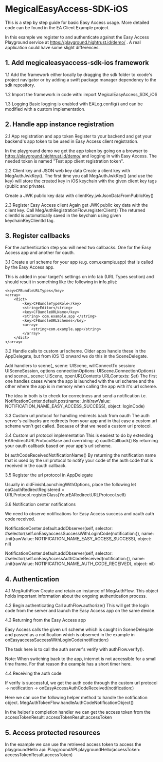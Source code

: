 # MegicalEasyAccess-SDK-iOS

This is a step by step guide for basic Easy Access usage. More detailed code can be found in the EA Client Example project.

In this example we register to and authenticate against the Easy Access Playground service at 
https://playground.hightrust.id/demo/ .
A real application could have some slight differences.


## 1. Add megicaleasyaccess-sdk-ios framework

1.1 Add the framework either locally by dragging the sdk folder to xcode's project navigator or
by adding a swift package manager dependency to the sdk repository.


1.2 Import the framework in code with:
import MegicalEasyAccess_SDK_iOS


1.3 Logging
Basic logging is enabled with EALog.config() and can be modified with a custom implementation.



## 2. Handle app instance registration

2.1 App registration and app token
Register to your backend and get your backend's app token to be used in Easy Access client registration.

In the playground demo we get the app token by going on a browser to
https://playground.hightrust.id/demo/
and logging in with Easy Access.
The needed token is named "Test app client registration token".


2.2 Client key and JSON web key data
Create a client key with MegAuthJwkKey(). The first time you call MegAuthJwkKey() (and use the key) will store the created key in iOS keychain with the given client key tags (public and private).

Create a JWK public key data with clientKey.jwkJsonDataFromPublicKey()


2.3 Register Easy Access client
Again get JWK public key data with the client key.
Call MegAuthRegistrationFlow.registerClient()
The returned clientId is automatically saved in the keychain using given keychainKeyClientId tag.



## 3. Register callbacks
For the authentication step you will need two callbacks. One for the Easy Access app and another for oauth.


3.1 Create a url scheme for your app (e.g. com.example.app) that is called by the Easy Access app.


This is added in your target's settings on info tab (URL Types section) and should result in something like the following in info.plist:

	<key>CFBundleURLTypes</key>
	<array>
		<dict>
			<key>CFBundleTypeRole</key>
			<string>Editor</string>
			<key>CFBundleURLName</key>
			<string> com.example.app </string>
			<key>CFBundleURLSchemes</key>
			<array>
				<string>com.example.app</string>
			</array>
		</dict>
	</array>


3.2 Handle calls to custom url scheme.
Older apps handle these in the AppDelegate, but from iOS 13 onward we do this in the SceneDelegate.

Add handlers to
scene(_ scene: UIScene, willConnectTo session: UISceneSession, options connectionOptions: UIScene.ConnectionOptions)
and
scene(_ scene: UIScene, openURLContexts URLContexts: Set<UIOpenURLContext>)
The first one handles cases where the app is launched with the url scheme and the other where the app is in memory when calling the app with it's url scheme.

The idea in both is to check for correctness and send a notification i.e.
NotificationCenter.default.post(name: .init(rawValue: NOTIFICATION_NAME_EASY_ACCESS_SUCCESS),
                                                object: loginCode)


3.3 Custom url protocol for handling redirects back from oauth
The auth server's callbacks are redirects from your app and in that case a custom url scheme won't get called.
Because of that we need a custom url protocol.


3.4 Custom url protocol implementation
This is easiest to do by extending EARedirectURLProtocolBase
and overriding:
a) oauthCallback()
By returning your oauth callback based on your app's url scheme.

b) authCodeReceivedNotificationName()
By returning the notification name that is used by the url protocol to notify your code of the auth code that is received in the oauth callback.


3.5 Register the url protocol in AppDelegate

Usually in didFinishLaunchingWithOptions, place the following
let eaOauthRedirectRegistered = URLProtocol.registerClass(YourEARedirectURLProtocol.self)


3.6 Notification center notifications

We need to observe notifications for Easy Access success and oauth auth code received.

NotificationCenter.default.addObserver(self,
                                       selector: #selector(self.onEasyaccessSuccessWithLoginCode(notification:)),
                                       name: .init(rawValue: NOTIFICATION_NAME_EASY_ACCESS_SUCCESS),
                                       object: nil)
        
NotificationCenter.default.addObserver(self,
                                       selector: #selector(self.onEasyAccessAuthCodeReceived(notification:)),
                                       name: .init(rawValue: NOTIFICATION_NAME_AUTH_CODE_RECEIVED),
                                       object: nil)



## 4. Authentication

4.1 MegAuthFlow
Create and retain an instance of MegAuthFlow. This object holds important information about the ongoing authentication process.


4.2 Begin authenticating
Call authFlow.authorize()
This will get the login code from the server and launch the Easy Access app on the same device.


4.3 Returning from the Easy Access app

Easy Access calls the given url scheme which is caught in SceneDelegate and passed as a notification which is observed in the example in onEasyaccessSuccessWithLoginCode(notification:)

The task here is to call the auth server's verify with authFlow.verify().

Note: When switching back to the app, internet is not accessible for a small time frame. For that reason the example has a short timer here.


4.4 Receiving the auth code

If verify is successful, we get the auth code through the custom url protocol -> notification -> onEasyAccessAuthCodeReceived(notification:)

Here we can use the following helper method to handle the notification object.
MegAuthTokenFlow.handleAuthCodeNotificationObject()

In the helper's completion handler we can get the access token from the accessTokenResult:
accessTokenResult.accessToken


## 5. Access protected resources

In the example we can use the retrieved access token to access the playgroundHello api:
PlaygroundAPI.playgroundHello(accessToken: accessTokenResult.accessToken)

